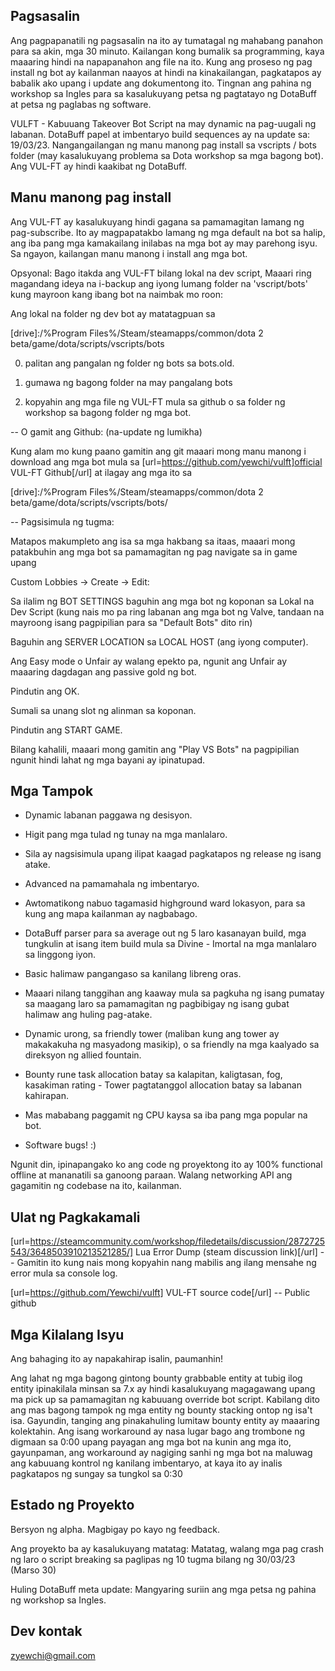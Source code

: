 ##  Pagsasalin 

Ang pagpapanatili ng pagsasalin na ito ay tumatagal ng mahabang panahon para sa akin, mga 30 minuto. Kailangan kong bumalik sa programming, kaya maaaring hindi na napapanahon ang file na ito. Kung ang proseso ng pag install ng bot ay kailanman naayos at hindi na kinakailangan, pagkatapos ay babalik ako upang i update ang dokumentong ito. Tingnan ang pahina ng workshop sa Ingles para sa kasalukuyang petsa ng pagtatayo ng DotaBuff at petsa ng paglabas ng software.



VULFT - Kabuuang Takeover Bot Script na may dynamic na pag-uugali ng labanan. DotaBuff papel at imbentaryo build sequences ay na update sa: 19/03/23. Nangangailangan ng manu manong pag install sa vscripts / bots folder (may kasalukuyang problema sa Dota workshop sa mga bagong bot). Ang VUL-FT ay hindi kaakibat ng DotaBuff.



##  Manu manong pag install 

Ang VUL-FT ay kasalukuyang hindi gagana sa pamamagitan lamang ng pag-subscribe. Ito ay magpapatakbo lamang ng mga default na bot sa halip, ang iba pang mga kamakailang inilabas na mga bot ay may parehong isyu. Sa ngayon, kailangan manu manong i install ang mga bot.



Opsyonal: Bago itakda ang VUL-FT bilang lokal na dev script, Maaari ring magandang ideya na i-backup ang iyong lumang folder na 'vscript/bots' kung mayroon kang ibang bot na naimbak mo roon:

Ang lokal na folder ng dev bot ay matatagpuan sa

[drive]:/%Program Files%/Steam/steamapps/common/dota 2 beta/game/dota/scripts/vscripts/bots

0) palitan ang pangalan ng folder ng bots sa bots.old.

1) gumawa ng bagong folder na may pangalang bots

2) kopyahin ang mga file ng VUL-FT mula sa github o sa folder ng workshop sa bagong folder ng mga bot.



-- O gamit ang Github: (na-update ng lumikha)

Kung alam mo kung paano gamitin ang git maaari mong manu manong i download ang mga bot mula sa [url=https://github.com/yewchi/vulft]official VUL-FT Github[/url] at ilagay ang mga ito sa

[drive]:/%Program Files%/Steam/steamapps/common/dota 2 beta/game/dota/scripts/vscripts/bots/



-- Pagsisimula ng tugma:

Matapos makumpleto ang isa sa mga hakbang sa itaas, maaari mong patakbuhin ang mga bot sa pamamagitan ng pag navigate sa in game upang

Custom Lobbies -> Create -> Edit:

Sa ilalim ng BOT SETTINGS baguhin ang mga bot ng koponan sa Lokal na Dev Script (kung nais mo pa ring labanan ang mga bot ng Valve, tandaan na mayroong isang pagpipilian para sa "Default Bots" dito rin)

Baguhin ang SERVER LOCATION sa LOCAL HOST (ang iyong computer).

Ang Easy mode o Unfair ay walang epekto pa, ngunit ang Unfair ay maaaring dagdagan ang passive gold ng bot.

Pindutin ang OK.

Sumali sa unang slot ng alinman sa koponan.

Pindutin ang START GAME.



Bilang kahalili, maaari mong gamitin ang "Play VS Bots" na pagpipilian ngunit hindi lahat ng mga bayani ay ipinatupad.



## Mga Tampok

- Dynamic labanan paggawa ng desisyon.

- Higit pang mga tulad ng tunay na mga manlalaro.

- Sila ay nagsisimula upang ilipat kaagad pagkatapos ng release ng isang atake.

- Advanced na pamamahala ng imbentaryo.

- Awtomatikong nabuo tagamasid highground ward lokasyon, para sa kung ang mapa kailanman ay nagbabago.

- DotaBuff parser para sa average out ng 5 laro kasanayan build, mga tungkulin at isang item build mula sa Divine - Imortal na mga manlalaro sa linggong iyon.

- Basic halimaw pangangaso sa kanilang libreng oras.

- Maaari nilang tanggihan ang kaaway mula sa pagkuha ng isang pumatay sa maagang laro sa pamamagitan ng pagbibigay ng isang gubat halimaw ang huling pag-atake.

- Dynamic urong, sa friendly tower (maliban kung ang tower ay makakakuha ng masyadong masikip), o sa friendly na mga kaalyado sa direksyon ng allied fountain.

- Bounty rune task allocation batay sa kalapitan, kaligtasan, fog, kasakiman rating - Tower pagtatanggol allocation batay sa labanan kahirapan.

- Mas mababang paggamit ng CPU kaysa sa iba pang mga popular na bot.

- Software bugs! :)



Ngunit din, ipinapangako ko ang code ng proyektong ito ay 100% functional offline at mananatili sa ganoong paraan. Walang networking API ang gagamitin ng codebase na ito, kailanman.



## Ulat ng Pagkakamali

[url=https://steamcommunity.com/workshop/filedetails/discussion/2872725543/3648503910213521285/] Lua Error Dump (steam discussion link)[/url] -- Gamitin ito kung nais mong kopyahin nang mabilis ang ilang mensahe ng error mula sa console log.

[url=https://github.com/Yewchi/vulft] VUL-FT source code[/url] -- Public github



## Mga Kilalang Isyu

Ang bahaging ito ay napakahirap isalin, paumanhin!



Ang lahat ng mga bagong gintong bounty grabbable entity at tubig ilog entity ipinakilala minsan sa 7.x ay hindi kasalukuyang magagawang upang ma pick up sa pamamagitan ng kabuuang override bot script. Kabilang dito ang mas bagong tampok ng mga entity ng bounty stacking ontop ng isa't isa. Gayundin, tanging ang pinakahuling lumitaw bounty entity ay maaaring kolektahin. Ang isang workaround ay nasa lugar bago ang trombone ng digmaan sa 0:00 upang payagan ang mga bot na kunin ang mga ito, gayunpaman, ang workaround ay nagiging sanhi ng mga bot na maluwag ang kabuuang kontrol ng kanilang imbentaryo, at kaya ito ay inalis pagkatapos ng sungay sa tungkol sa 0:30



## Estado ng Proyekto

Bersyon ng alpha. Magbigay po kayo ng feedback.

Ang proyekto ba ay kasalukuyang matatag: Matatag, walang mga pag crash ng laro o script breaking sa paglipas ng 10 tugma bilang ng 30/03/23 (Marso 30)

Huling DotaBuff meta update: Mangyaring suriin ang mga petsa ng pahina ng workshop sa Ingles.



## Dev kontak

zyewchi@gmail.com

